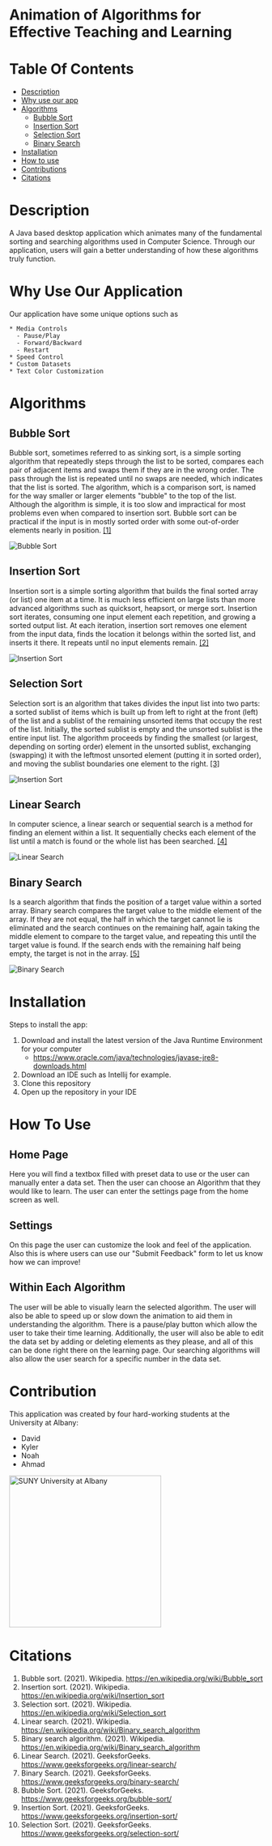 # Animation of Algorithms for Effective Teaching and Learning

# Table Of Contents
   - [Description](#description)
   - [Why use our app](#Whyuseourapp)
   - [Algorithms](#Algorithms)
      * [Bubble Sort](#BubbleSort)
      * [Insertion Sort](#InsertionSort)
      * [Selection Sort](#SelectionSort)
      * [Binary Search](#BinarySearch)
   - [Installation](#Installation)
   - [How to use](#Howtouse)
   - [Contributions](#Contributions)
   - [Citations](#Citations)

# <a name="description"/>Description 
  A Java based desktop application which animates many of the fundamental sorting and searching algorithms used in Computer Science. Through our application, users will gain a better understanding of how these algorithms truly function.


# <a name="Whyuseourapp"/>Why Use Our Application
  Our application have some unique options such as
 
    * Media Controls
      - Pause/Play
      - Forward/Backward 
      - Restart
    * Speed Control
    * Custom Datasets
    * Text Color Customization
    
    
# <a name="Algorithms"/>Algorithms
## <a name="BubbleSort"/>Bubble Sort  
  Bubble sort, sometimes referred to as sinking sort, is a simple sorting algorithm that repeatedly steps through the list to be sorted, compares each pair of adjacent items and swaps them if they are in the wrong order. The pass through the list is repeated until no swaps are needed, which indicates that the list is sorted. The algorithm, which is a comparison sort, is named for the way smaller or larger elements "bubble" to the top of the list. Although the algorithm is simple, it is too slow and impractical for most problems even when compared to insertion sort. Bubble sort can be practical if the input is in mostly sorted order with some out-of-order elements nearly in position. [[1]](#Citation1)

![Bubble Sort](GIFS/Bubble_sort.gif)
   
## <a name="InsertionSort"/>Insertion Sort
  Insertion sort is a simple sorting algorithm that builds the final sorted array (or list) one item at a time. It is much less efficient on large lists than more advanced algorithms such as quicksort, heapsort, or merge sort. Insertion sort iterates, consuming one input element each repetition, and growing a sorted output list. At each iteration, insertion sort removes one element from the input data, finds the location it belongs within the sorted list, and inserts it there. It repeats until no input elements remain. [[2]](#Citation2)
  
![Insertion Sort](GIFS/Insertion_sort.gif)

## <a name="SelectionSort"/>Selection Sort
  Selection sort is an algorithm that takes divides the input list into two parts: a sorted sublist of items which is built up from left to right at the front (left) of the list and a sublist of the remaining unsorted items that occupy the rest of the list. Initially, the sorted sublist is empty and the unsorted sublist is the entire input list. The algorithm proceeds by finding the smallest (or largest, depending on sorting order) element in the unsorted sublist, exchanging (swapping) it with the leftmost unsorted element (putting it in sorted order), and moving the sublist boundaries one element to the right. [[3]](#Citation3)
  
![Insertion Sort](GIFS/Selection_sort.gif)

## <a name="LinearSearch"/>Linear Search
  In computer science, a linear search or sequential search is a method for finding an element within a list. It sequentially checks each element of the list until a match is found or the whole list has been searched. [[4]](#Citation4)
  
![Linear Search](GIFS/Linear_Search.gif)


## <a name="BinarySearch"/>Binary Search
  Is a search algorithm that finds the position of a target value within a sorted array. Binary search compares the target value to the middle element of the array. If they are not equal, the half in which the target cannot lie is eliminated and the search continues on the remaining half, again taking the middle element to compare to the target value, and repeating this until the target value is found. If the search ends with the remaining half being empty, the target is not in the array. [[5]](#Citation4)
  
![Binary Search](GIFS/Binary_Search.gif)

# <a name="Installation"/>Installation
   Steps to install the app:
   1.  Download and install the latest version of the Java Runtime Environment for your computer
       - https://www.oracle.com/java/technologies/javase-jre8-downloads.html
   2.  Download an IDE such as Intellij for example.
   3.  Clone this repository
   4.  Open up the repository in your IDE

# <a name="Howtouse"/>How To Use
## Home Page
   Here you will find a textbox filled with preset data to use or the user can manually enter a data set. Then the user can choose an Algorithm that they would like to learn. The user can enter the settings page from the home screen as well. 
   
## Settings
   On this page the user can customize the look and feel of the application. Also this is where users can use our "Submit Feedback" form to let us know how we can improve!
   
## Within Each Algorithm
   The user will be able to visually learn the selected algorithm. The user will also be able to speed up or slow down the animation to aid them in understanding the algorithm. There is a pause/play button which allow the user to take their time learning. Additionally, the user will also be able to edit the data set by adding or deleting elements as they please, and all of this can be done right there on the learning page. Our searching algorithms will also allow the user search for a specific number in the data set.
   
   
# <a name="Contributions"/>Contribution
This application was created by four hard-working students at the University at Albany:
 
   * David
   * Kyler
   * Noah
   * Ahmad
<img src="Pictures/UAlbany-Logo.png" alt="SUNY University at Albany" width="300"/>


# <a name="Citations"/>Citations
1. <a name="Citation1"/>Bubble sort. (2021). Wikipedia. https://en.wikipedia.org/wiki/Bubble_sort
2. <a name="Citation2"/>Insertion sort. (2021). Wikipedia. https://en.wikipedia.org/wiki/Insertion_sort
3. <a name="Citation3"/>Selection sort. (2021). Wikipedia. https://en.wikipedia.org/wiki/Selection_sort
4. <a name="Citation4"/>Linear search. (2021). Wikipedia. https://en.wikipedia.org/wiki/Binary_search_algorithm
5. <a name="Citation5"/>Binary search algorithm. (2021). Wikipedia. https://en.wikipedia.org/wiki/Binary_search_algorithm
6. Linear Search. (2021). GeeksforGeeks. https://www.geeksforgeeks.org/linear-search/
7. Binary Search. (2021). GeeksforGeeks. https://www.geeksforgeeks.org/binary-search/
8. Bubble Sort. (2021). GeeksforGeeks. https://www.geeksforgeeks.org/bubble-sort/
9. Insertion Sort. (2021). GeeksforGeeks. https://www.geeksforgeeks.org/insertion-sort/
10. Selection Sort. (2021). GeeksforGeeks. https://www.geeksforgeeks.org/selection-sort/



